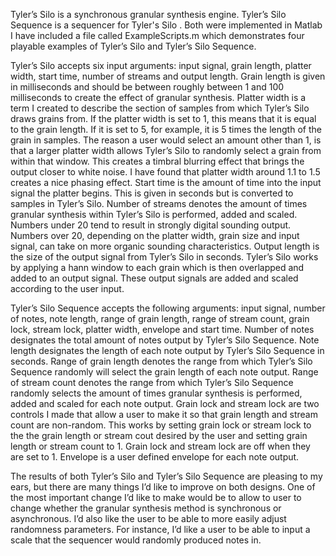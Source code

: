 Tyler’s Silo is a synchronous granular synthesis engine. Tyler’s Silo Sequence is a sequencer for Tyler's Silo . Both were implemented in Matlab I have included a file called ExampleScripts.m which demonstrates four playable examples of Tyler’s Silo and Tyler’s Silo Sequence.

Tyler’s Silo accepts six input arguments: input signal, grain length, platter width, start time, number of streams and output length. Grain length is given in milliseconds and should be between roughly between 1 and 100 milliseconds to create the effect of granular synthesis. Platter width is a term I created to describe the section of samples from which Tyler’s Silo draws grains from. If the platter width is set to 1, this means that it is equal to the grain length. If it is set to 5, for example, it is 5 times the length of the grain in samples. The reason a user would select an amount other than 1, is that a larger platter width allows Tyler’s Silo to randomly select a grain from within that window. This creates a timbral blurring effect that brings the output closer to white noise. I have found that platter width around 1.1 to 1.5 creates a nice phasing effect. Start time is the amount of time into the input signal the platter begins. This is given in seconds but is converted to samples in Tyler’s Silo. Number of streams denotes the amount of times granular synthesis within Tyler’s Silo is performed, added and scaled. Numbers under 20 tend to result in strongly digital sounding output. Numbers over 20, depending on the platter width, grain size and input signal, can take on more organic sounding characteristics. Output length is the size of the output signal from Tyler’s Silo in seconds. Tyler’s Silo works by applying a hann window to each grain which is then overlapped and added to an output signal. These output signals are added and scaled according to the user input.

Tyler’s Silo Sequence accepts the following arguments: input signal, number of notes, note length, range of grain length, range of stream count, grain lock, stream lock, platter width, envelope and start time. Number of notes designates the total amount of notes output by Tyler’s Silo Sequence. Note length designates the length of each note output by Tyler’s Silo Sequence in seconds. Range of grain length denotes the range from which Tyler’s Silo Sequence randomly will select the grain length of each note output. Range of stream count denotes the range from which Tyler’s Silo Sequence randomly selects the amount of times granular synthesis is performed, added and scaled for each note output. Grain lock and stream lock are two controls I made that allow a user to make it so that grain length and stream count are non-random. This works by setting grain lock or stream lock to the the grain length or stream cout desired by the user and setting grain length or stream count to 1. Grain lock and stream lock are off when they are set to 1. Envelope is a user defined envelope for each note output. 

The results of both Tyler’s Silo and Tyler’s Silo Sequence are pleasing to my ears, but there are many things I’d like to improve on both designs. One of the most important change I’d like to make would be to allow to user to change whether the granular synthesis method is synchronous or asynchronous. I’d also like the user to be able to more easily adjust randomness parameters. For instance, I’d like a user to be able to input a scale that the sequencer would randomly produced notes in. 